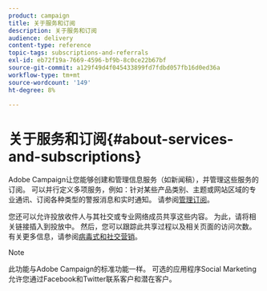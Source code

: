 ```yaml
---
product: campaign
title: 关于服务和订阅
description: 关于服务和订阅
audience: delivery
content-type: reference
topic-tags: subscriptions-and-referrals
exl-id: eb72f19a-7669-4596-bf9b-8c0ce22b67bf
source-git-commit: a129f49d4f045433899fd7fdbd057fb16d0ed36a
workflow-type: tm+mt
source-wordcount: '149'
ht-degree: 8%

---
```


# 关于服务和订阅{#about-services-and-subscriptions}

Adobe Campaign让您能够创建和管理信息服务（如新闻稿），并管理这些服务的订阅。 可以并行定义多项服务，例如：针对某些产品类别、主题或网站区域的专业通讯、订阅各种类型的警报消息和实时通知。 请参阅[管理订阅](managing-subscriptions.md)。

您还可以允许投放收件人与其社交或专业网络成员共享这些内容。 为此，请将相关链接插入到投放中。 然后，您可以跟踪此共享过程以及相关页面的访问次数。 有关更多信息，请参阅[病毒式和社交营销](viral-and-social-marketing.md)。

>[!NOTE]
>
>此功能与Adobe Campaign的标准功能一样。 可选的应用程序Social Marketing允许您通过Facebook和Twitter联系客户和潜在客户。
